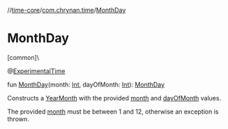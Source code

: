 //[time-core](../../index.md)/[com.chrynan.time](index.md)/[MonthDay](-month-day.md)

# MonthDay

[common]\

@[ExperimentalTime](https://kotlinlang.org/api/latest/jvm/stdlib/kotlin.time/-experimental-time/index.html)

fun [MonthDay](-month-day.md)(month: [Int](https://kotlinlang.org/api/latest/jvm/stdlib/kotlin/-int/index.html), dayOfMonth: [Int](https://kotlinlang.org/api/latest/jvm/stdlib/kotlin/-int/index.html)): [MonthDay](-month-day/index.md)

Constructs a [YearMonth](-year-month/index.md) with the provided [month](-month-day.md) and [dayOfMonth](-month-day.md) values.

The provided [month](https://kotlinlang.org/api/latest/jvm/stdlib/kotlin/-int/index.html) must be between 1 and 12, otherwise an exception is thrown.
